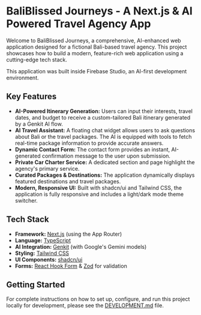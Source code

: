 # BaliBlissed Journeys - A Next.js & AI Powered Travel Agency App

Welcome to BaliBlissed Journeys, a comprehensive, AI-enhanced web application designed for a fictional Bali-based travel agency. This project showcases how to build a modern, feature-rich web application using a cutting-edge tech stack.

This application was built inside Firebase Studio, an AI-first development environment.

## Key Features

- **AI-Powered Itinerary Generation:** Users can input their interests, travel dates, and budget to receive a custom-tailored Bali itinerary generated by a Genkit AI flow.
- **AI Travel Assistant:** A floating chat widget allows users to ask questions about Bali or the travel packages. The AI is equipped with tools to fetch real-time package information to provide accurate answers.
- **Dynamic Contact Form:** The contact form provides an instant, AI-generated confirmation message to the user upon submission.
- **Private Car Charter Service:** A dedicated section and page highlight the agency's primary service.
- **Curated Packages & Destinations:** The application dynamically displays featured destinations and travel packages.
- **Modern, Responsive UI:** Built with shadcn/ui and Tailwind CSS, the application is fully responsive and includes a light/dark mode theme switcher.

## Tech Stack

- **Framework:** [Next.js](https://nextjs.org/) (using the App Router)
- **Language:** [TypeScript](https://www.typescriptlang.org/)
- **AI Integration:** [Genkit](https://firebase.google.com/docs/genkit) (with Google's Gemini models)
- **Styling:** [Tailwind CSS](https://tailwindcss.com/)
- **UI Components:** [shadcn/ui](https://ui.shadcn.com/)
- **Forms:** [React Hook Form](https://react-hook-form.com/) & [Zod](https://zod.dev/) for validation

## Getting Started

For complete instructions on how to set up, configure, and run this project locally for development, please see the [DEVELOPMENT.md](DEVELOPMENT.md) file.
